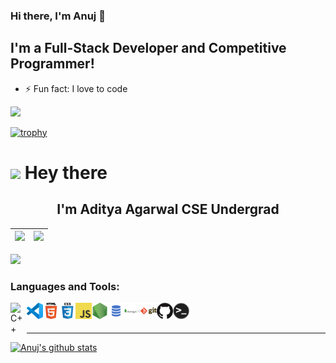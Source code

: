 ### Hi there, I'm Anuj 👋

## I'm a Full-Stack Developer and Competitive Programmer!
- ⚡ Fun fact: I love to code

![](https://komarev.com/ghpvc/?username=AnujPundir29)

[![trophy](https://github-profile-trophy.vercel.app/?username=AnujPundir29)](https://github.com/ryo-ma/github-profile-trophy)

# <img src="https://emojis.slackmojis.com/emojis/images/1536351075/4594/blob-wave.gif?1536351075" width="30"/> Hey there
<h2 align="center">I'm Aditya Agarwal CSE Undergrad</h2> 

<!--
**aditya2712/aditya2712** is a ✨ _special_ ✨ repository because its `README.md` (this file) appears on your GitHub profile.

Here are some ideas to get you started:

- 🔭 I’m currently working on ...
- 🌱 I’m currently learning ...
- 👯 I’m looking to collaborate on ...
- 🤔 I’m looking for help with ...
- 💬 Ask me about ...
- 📫 How to reach me: ...
- 😄 Pronouns: ...
- ⚡ Fun fact: ...
-->

<p align="center">
  
  <!--   <img src="https://github-readme-stats.vercel.app/api?username=aditya2712&hide=stars&show_icons=true&theme=dracula&line_height=32"> -->
  <!--   <img src="https://github-readme-stats.vercel.app/api/top-langs/?username=aditya2712&count_private=true&theme=dracula"> -->
  
  |<img src="https://github-readme-stats.vercel.app/api?username=aditya2712&show_icons=true&theme=radical&text_color=fff&title_color=F58B02&icon_color=F58B02"/>|<img src="https://github-readme-streak-stats.herokuapp.com/?user=aditya2712&theme=dark&hide_border=true"/>|
  |---|---|
  <img src="https://activity-graph.herokuapp.com/graph?username=aditya2712&theme=github" />
  
</p>

<!-- 
### Contact Me 


[![Linkedin Badge](https://img.shields.io/badge/-Linkedin-blue?style=flat&logo=Linkedin&logoColor=white&link=https://www.linkedin.com/in/aditya-agarwal-1b26301a0/)](https://www.linkedin.com/in/aditya-agarwal-1b26301a0/)
[![Gmail Badge](https://img.shields.io/badge/-Gmail-c14438?style=flat&logo=Gmail&logoColor=white&link=mailto:aditya.agarwal.20012712@gmail.com)](mailto:aditya.agarwal.20012712@gmail.com) -->


### Languages and Tools:

<img align="left" alt="C++" width="26px" src="https://upload.wikimedia.org/wikipedia/commons/1/18/ISO_C%2B%2B_Logo.svg" />
<img align="left" alt="Visual Studio Code" width="26px" src="https://raw.githubusercontent.com/github/explore/80688e429a7d4ef2fca1e82350fe8e3517d3494d/topics/visual-studio-code/visual-studio-code.png" />
<img align="left" alt="HTML5" width="26px" src="https://raw.githubusercontent.com/github/explore/80688e429a7d4ef2fca1e82350fe8e3517d3494d/topics/html/html.png" />
<img align="left" alt="CSS3" width="26px" src="https://raw.githubusercontent.com/github/explore/80688e429a7d4ef2fca1e82350fe8e3517d3494d/topics/css/css.png" />
<img align="left" alt="JavaScript" width="26px" src="https://raw.githubusercontent.com/github/explore/80688e429a7d4ef2fca1e82350fe8e3517d3494d/topics/javascript/javascript.png" />
<img align="left" alt="Node.js" width="26px" src="https://raw.githubusercontent.com/github/explore/80688e429a7d4ef2fca1e82350fe8e3517d3494d/topics/nodejs/nodejs.png" />
<img align="left" alt="SQL" width="26px" src="https://raw.githubusercontent.com/github/explore/80688e429a7d4ef2fca1e82350fe8e3517d3494d/topics/sql/sql.png" />
<img align="left" alt="MongoDB" width="26px" src="https://raw.githubusercontent.com/github/explore/80688e429a7d4ef2fca1e82350fe8e3517d3494d/topics/mongodb/mongodb.png" />
<img align="left" alt="Git" width="26px" src="https://raw.githubusercontent.com/github/explore/80688e429a7d4ef2fca1e82350fe8e3517d3494d/topics/git/git.png" />
<img align="left" alt="GitHub" width="26px" src="https://raw.githubusercontent.com/github/explore/78df643247d429f6cc873026c0622819ad797942/topics/github/github.png" />
<img align="left" alt="HTML5" width="26px" src="https://raw.githubusercontent.com/github/explore/80688e429a7d4ef2fca1e82350fe8e3517d3494d/topics/terminal/terminal.png" />

<br />
<br />

---
[![Anuj's github stats](https://github-readme-stats.vercel.app/api?username=AnujPundir29)](https://github.com/ashwani65/github-readme-stats)

[linkedin]: https://www.linkedin.com/in/anuj-pundir29/
